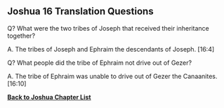 ## Joshua 16 Translation Questions ##

Q? What were the two tribes of Joseph that received their inheritance together?

A. The tribes of Joseph and Ephraim the descendants of Joseph. [16:4]

Q? What people did the tribe of Ephraim not drive out of Gezer?

A. The tribe of Ephraim was unable to drive out of Gezer the Canaanites. [16:10]

__[Back to Joshua Chapter List](./)__

